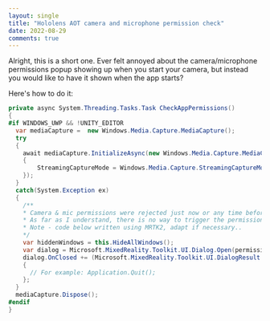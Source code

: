 ```yaml
---
layout: single
title: "Hololens AOT camera and microphone permission check"
date: 2022-08-29
comments: true
---
```


Alright, this is a short one. Ever felt annoyed about the camera/microphone permissions popup showing up when you start your camera, but instead you would like to have it shown when the app starts?

Here's how to do it:

```csharp
private async System.Threading.Tasks.Task CheckAppPermissions()
{
#if WINDOWS_UWP && !UNITY_EDITOR
  var mediaCapture =  new Windows.Media.Capture.MediaCapture();
  try
  {
    await mediaCapture.InitializeAsync(new Windows.Media.Capture.MediaCaptureInitializationSettings
    {
        StreamingCaptureMode = Windows.Media.Capture.StreamingCaptureMode.AudioAndVideo
    });
  }
  catch(System.Exception ex)
  {
    /**
    * Camera & mic permissions were rejected just now or any time before, even on the previous app run.
    * As far as I understand, there is no way to trigger the permission dialog again and the only choice we * leave the user with - manually enable permissions in the settings on reinstall the app...
    * Note - code below written using MRTK2, adapt if necessary..
    */
    var hiddenWindows = this.HideAllWindows();
    var dialog = Microsoft.MixedReality.Toolkit.UI.Dialog.Open(permissionsDialog, DialogButtonType.Close, "App requires camera and microphone permissions.", "Allow the permissions in the system settings or reinstall the app.", true);
    dialog.OnClosed += (Microsoft.MixedReality.Toolkit.UI.DialogResult obj) =>
    {
      // For example: Application.Quit();
    };
  }
  mediaCapture.Dispose();
#endif
}
```
